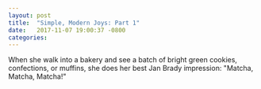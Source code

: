 ```yaml
---
layout: post
title:  "Simple, Modern Joys: Part 1"
date:   2017-11-07 19:00:37 -0800
categories:
---
```


When she walk into a bakery and see a batch of bright green cookies, confections, or muffins, she does her best Jan Brady impression: "Matcha, Matcha, Matcha!"
